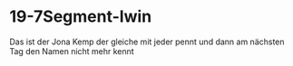 # 19-7Segment-lwin
Das ist der Jona Kemp der gleiche mit jeder pennt und dann am nächsten Tag den Namen nicht mehr kennt
